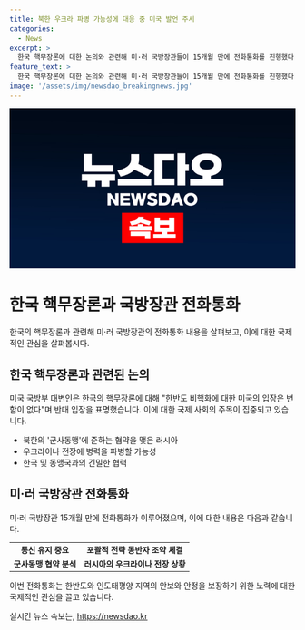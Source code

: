 ```yaml
---
title: 북한 우크라 파병 가능성에 대응 중 미국 발언 주시
categories:
  - News
excerpt: >
  한국 핵무장론에 대한 논의와 관련해 미·러 국방장관들이 15개월 만에 전화통화를 진행했다. 이에 따라 전쟁 상황에서의 통신 유지의 중요성이 강조되고, 미국은 북한의 러시아와의 협약을 주시하고 있다고 밝혔다. 또한 한국의 비핵화에 대한 미국의 입장은 변함이 없으며, 안보와 안정을 위해 동맹국과 협력을 계속할 것이라고 언급했다. 이러한 상황에서 양국 국방장관 간의 전화통화가 이루어지며, 통신 유지의 중요성이 강조되고 있는 것으로 파악된다.
feature_text: >
  한국 핵무장론에 대한 논의와 관련해 미·러 국방장관들이 15개월 만에 전화통화를 진행했다. 이에 따라 전쟁 상황에서의 통신 유지의 중요성이 강조되고, 미국은 북한의 러시아와의 협약을 주시하고 있다고 밝혔다. 또한 한국의 비핵화에 대한 미국의 입장은 변함이 없으며, 안보와 안정을 위해 동맹국과 협력을 계속할 것이라고 언급했다. 이러한 상황에서 양국 국방장관 간의 전화통화가 이루어지며, 통신 유지의 중요성이 강조되고 있는 것으로 파악된다.
image: '/assets/img/newsdao_breakingnews.jpg'
---
```


<p><img src="/assets/img/newsdao_breakingnews.jpg" alt="koreaapp 속보" /></p>

<h1>한국 핵무장론과 국방장관 전화통화</h1>

<p data-ke-size="size16">한국의 핵무장론과 관련해 미·러 국방장관의 전화통화 내용을 살펴보고, 이에 대한 국제적인 관심을 살펴봅시다.</p>

<h2 data-ke-size="size26">한국 핵무장론과 관련된 논의</h2>

<p data-ke-size="size16">미국 국방부 대변인은 한국의 핵무장론에 대해 "한반도 비핵화에 대한 미국의 입장은 변함이 없다"며 반대 입장을 표명했습니다. 이에 대한 국제 사회의 주목이 집중되고 있습니다.</p>

<ul>
  <li>북한의 '군사동맹'에 준하는 협약을 맺은 러시아</li>
  <li>우크라이나 전장에 병력을 파병할 가능성</li>
  <li>한국 및 동맹국과의 긴밀한 협력</li>
</ul>

<h2 data-ke-size="size26">미·러 국방장관 전화통화</h2>

<p data-ke-size="size16">미·러 국방장관 15개월 만에 전화통화가 이루어졌으며, 이에 대한 내용은 다음과 같습니다.</p>

<table>
  <tr>
    <td style="text-align: center; height: 17px;"><b>통신 유지 중요</b></td>
    <td style="text-align: center; height: 17px;"><b>포괄적 전략 동반자 조약 체결</b></td>
  </tr>
  <tr>
    <td style="text-align: center; height: 17px;"><b>군사동맹 협약 분석</b></td>
    <td style="text-align: center; height: 17px;"><b>러시아의 우크라이나 전장 상황</b></td>
  </tr>
</table>

<p data-ke-size="size16">이번 전화통화는 한반도와 인도태평양 지역의 안보와 안정을 보장하기 위한 노력에 대한 국제적인 관심을 끌고 있습니다.</p>
실시간 뉴스 속보는, <a href="https://newsdao.kr" rel="dofollow">https://newsdao.kr</a>


